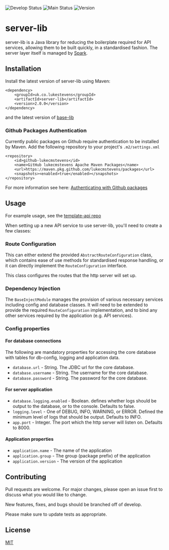 ![Develop Status][workflow-badge-develop]
![Main Status][workflow-badge-main]
![Version][version-badge] 

# server-lib
server-lib is a Java library for reducing the boilerplate required for API services, allowing them to be built quickly, in a standardised fashion.
The server layer itself is managed by [Spark][spark-repo].

## Installation

Install the latest version of server-lib using Maven:

```	
<dependency>
	<groupId>uk.co.lukestevens</groupId>
	<artifactId>server-lib</artifactId>
	<version>2.0.0</version>
</dependency>
```

and the latest version of [base-lib][base-lib-repo]

### Github Packages Authentication
Currently public packages on Github require authentication to be installed by Maven. Add the following repository to your project's `.m2/settings.xml`

```
<repository>
	<id>github-lukecmstevens</id>
	<name>GitHub lukecmstevens Apache Maven Packages</name>
	<url>https://maven.pkg.github.com/lukecmstevens/packages</url>
	<snapshots><enabled>true</enabled></snapshots>
</repository>
```

For more information see here: [Authenticating with Github packages][gh-package-auth]

## Usage
For example usage, see the [template-api repo][template-api-repo]

When setting up a new API service to use server-lib, you'll need to create a few classes:

### Route Configuration
This can either extend the provided `AbstractRouteConfiguration` class, which contains ease of use methods for standardised response handling,
or it can directly implement the `RouteConfiguration` interface.

This class configures the routes that the http server will set up.

### Dependency Injection
The `BaseInjectModule` manages the provision of various necessary services including config and database classes.
It will need to be extended to provide the required `RouteConfiguration` implementation, and to bind any other services required by
the application (e.g. API services).

### Config properties

#### For database connections
The following are mandatory properties for accessing the core database with tables for db-config, logging and application data.
 - `database.url` - String. The JDBC url for the core database.
 - `database.username` - String. The username for the core database.
 - `database.password` - String. The password for the core database.

#### For server application
 - `database.logging.enabled` - Boolean. defines whether logs should be output to the database, or to the console. Defaults to false.
 - `logging.level` - One of DEBUG, INFO, WARNING, or ERROR. Defined the minimum level of logs that should be output. Defaults to INFO.
 - `app.port` - Integer. The port which the http server will listen on. Defaults to 8000.
 
#### Application properties
 - `application.name` - The name of the application
 - `application.group` - The group (package prefix) of the application
 - `application.version` - The version of the application

## Contributing
Pull requests are welcome. For major changes, please open an issue first to discuss what you would like to change.

New features, fixes, and bugs should be branched off of develop.

Please make sure to update tests as appropriate.

## License
[MIT][mit-license]

[base-lib-repo]: https://github.com/lukecmstevens/base-lib
[gh-package-auth]: https://docs.github.com/en/free-pro-team@latest/packages/guides/configuring-apache-maven-for-use-with-github-packages#authenticating-to-github-packages
[workflow-badge-develop]: https://img.shields.io/github/workflow/status/lukecmstevens/server-lib/publish/develop?label=develop
[workflow-badge-main]: https://img.shields.io/github/workflow/status/lukecmstevens/server-lib/release/main?label=main
[version-badge]: https://img.shields.io/github/v/release/lukecmstevens/server-lib
[mit-license]: https://choosealicense.com/licenses/mit/
[template-api-repo]: https://github.com/lukecmstevens/template-api
[spark-repo]: https://github.com/perwendel/spark